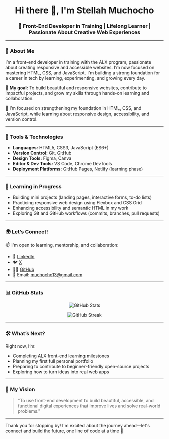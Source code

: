 <h1 align="center">Hi there 👋, I'm Stellah Muchocho</h1>
<h3 align="center">🌱 Front-End Developer in Training | Lifelong Learner | Passionate About Creative Web Experiences</h3>

---

### 🚀 About Me

I’m a front-end developer in training with the ALX program, passionate about creating responsive and accessible websites. I’m now focused on mastering HTML, CSS, and JavaScript. I'm building a strong foundation for a career in tech by learning, experimenting, and growing every day.

🎯 **My goal:** To build beautiful and responsive websites, contribute to impactful projects, and grow my skills through hands-on learning and collaboration.

🔧 I’m focused on strengthening my foundation in HTML, CSS, and JavaScript, while learning about responsive design, accessibility, and version control.

---

### 🧰 Tools & Technologies

- **Languages:** HTML5, CSS3, JavaScript (ES6+)
- **Version Control:** Git, GitHub
- **Design Tools:** Figma, Canva
- **Editor & Dev Tools:** VS Code, Chrome DevTools
- **Deployment Platforms:** GitHub Pages, Netlify (learning phase)

---

### 📘 Learning in Progress

- Building mini projects (landing pages, interactive forms, to-do lists)
- Practicing responsive web design using Flexbox and CSS Grid
- Enhancing accessibility and semantic HTML in my work
- Exploring Git and GitHub workflows (commits, branches, pull requests)

---

### 🌍 Let’s Connect!

📫 I'm open to learning, mentorship, and collaboration:  
- 💼 [LinkedIn](https://linkedin.com/in/stellah-muchocho-254246132)  
- 🐦 [X](https://x.com/BerryMuchocho)  
- 🧑‍💻 [GitHub](https://github.com/BerryMuchocho)  
- 📧 Email: muchocho13@gmail.com

---

### 📊 GitHub Stats

<p align="center">
  <img src="https://github-readme-stats.vercel.app/api?username=BerryMuchocho&show_icons=true&theme=radical" alt="GitHub Stats" />
</p>

<p align="center">
  <img src="https://github-readme-streak-stats.herokuapp.com/?user=BerryMuchocho&theme=radical" alt="GitHub Streak" />
</p>

---

### 🛠️ What’s Next?

Right now, I’m:
- Completing ALX front-end learning milestones  
- Planning my first full personal portfolio  
- Preparing to contribute to beginner-friendly open-source projects  
- Exploring how to turn ideas into real web apps  

---

### 🌟 My Vision

> "To use front-end development to build beautiful, accessible, and functional digital experiences that improve lives and solve real-world problems."

---

Thank you for stopping by! I'm excited about the journey ahead—let's connect and build the future, one line of code at a time 🚀
